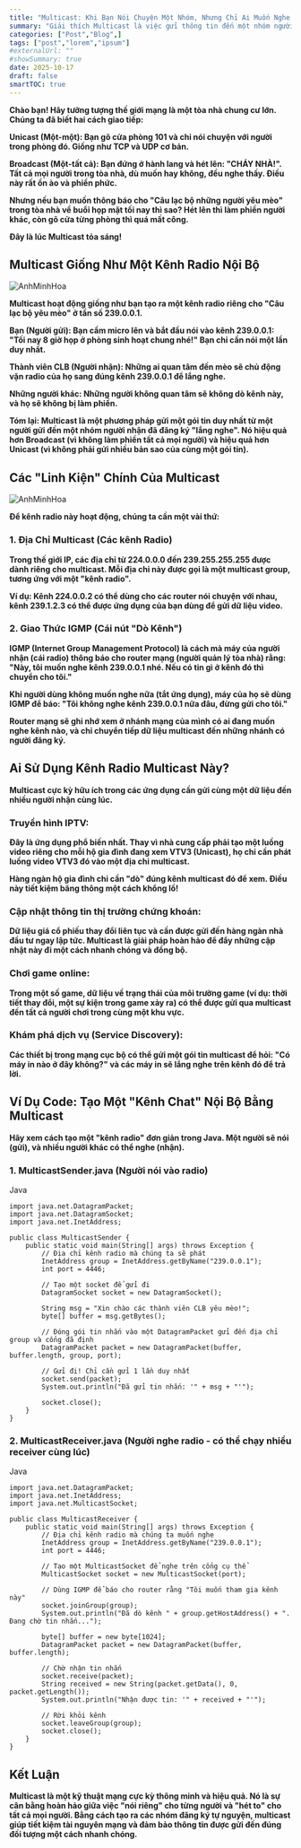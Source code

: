 ```yaml
---
title: "Multicast: Khi Bạn Nói Chuyện Một Nhóm, Nhưng Chỉ Ai Muốn Nghe Mới Nghe Thấy"
summary: "Giải thích Multicast là việc gửi thông tin đến một nhóm người nhận đã đăng ký, như kênh radio nội bộ. Hiệu quả hơn Unicast/Broadcast, nó được dùng trong IPTV, game online, và thị trường chứng khoán để tiết kiệm băng thông và đảm bảo tốc độ."
categories: ["Post","Blog",]
tags: ["post","lorem","ipsum"]
#externalUrl: ""
#showSummary: true
date: 2025-10-17
draft: false
smartTOC: true
---
```



**Chào bạn! Hãy tưởng tượng thế giới mạng là một tòa nhà chung cư lớn. Chúng ta đã biết hai cách giao tiếp:**

**Unicast (Một-một): Bạn gõ cửa phòng 101 và chỉ nói chuyện với người trong phòng đó. Giống như TCP và UDP cơ bản.**

**Broadcast (Một-tất cả): Bạn đứng ở hành lang và hét lên: "CHÁY NHÀ!". Tất cả mọi người trong tòa nhà, dù muốn hay không, đều nghe thấy. Điều này rất ồn ào và phiền phức.**

**Nhưng nếu bạn muốn thông báo cho "Câu lạc bộ những người yêu mèo" trong tòa nhà về buổi họp mặt tối nay thì sao? Hét lên thì làm phiền người khác, còn gõ cửa từng phòng thì quá mất công.**

**Đây là lúc Multicast tỏa sáng!**

## Multicast Giống Như Một Kênh Radio Nội Bộ
![AnhMinhHoa](radio.png)


**Multicast hoạt động giống như bạn tạo ra một kênh radio riêng cho "Câu lạc bộ yêu mèo" ở tần số 239.0.0.1.**

**Bạn (Người gửi): Bạn cầm micro lên và bắt đầu nói vào kênh 239.0.0.1: "Tối nay 8 giờ họp ở phòng sinh hoạt chung nhé!" Bạn chỉ cần nói một lần duy nhất.**

**Thành viên CLB (Người nhận): Những ai quan tâm đến mèo sẽ chủ động vặn radio của họ sang đúng kênh 239.0.0.1 để lắng nghe.**

**Những người khác: Những người không quan tâm sẽ không dò kênh này, và họ sẽ không bị làm phiền.**

**Tóm lại: Multicast là một phương pháp gửi một gói tin duy nhất từ một người gửi đến một nhóm người nhận đã đăng ký "lắng nghe". Nó hiệu quả hơn Broadcast (vì không làm phiền tất cả mọi người) và hiệu quả hơn Unicast (vì không phải gửi nhiều bản sao của cùng một gói tin).**

## Các "Linh Kiện" Chính Của Multicast
![AnhMinhHoa](lk.jpg)


**Để kênh radio này hoạt động, chúng ta cần một vài thứ:**

### 1. Địa Chỉ Multicast (Các kênh Radio)


**Trong thế giới IP, các địa chỉ từ 224.0.0.0 đến 239.255.255.255 được dành riêng cho multicast. Mỗi địa chỉ này được gọi là một multicast group, tương ứng với một "kênh radio".**

**Ví dụ: Kênh 224.0.0.2 có thể dùng cho các router nói chuyện với nhau, kênh 239.1.2.3 có thể được ứng dụng của bạn dùng để gửi dữ liệu video.**

### 2. Giao Thức IGMP (Cái nút "Dò Kênh")

**IGMP (Internet Group Management Protocol) là cách mà máy của người nhận (cái radio) thông báo cho router mạng (người quản lý tòa nhà) rằng: "Này, tôi muốn nghe kênh 239.0.0.1 nhé. Nếu có tin gì ở kênh đó thì chuyển cho tôi."**

**Khi người dùng không muốn nghe nữa (tắt ứng dụng), máy của họ sẽ dùng IGMP để báo: "Tôi không nghe kênh 239.0.0.1 nữa đâu, đừng gửi cho tôi."**

**Router mạng sẽ ghi nhớ xem ở nhánh mạng của mình có ai đang muốn nghe kênh nào, và chỉ chuyển tiếp dữ liệu multicast đến những nhánh có người đăng ký.**

## Ai Sử Dụng Kênh Radio Multicast Này?


**Multicast cực kỳ hữu ích trong các ứng dụng cần gửi cùng một dữ liệu đến nhiều người nhận cùng lúc.**

### Truyền hình IPTV:


**Đây là ứng dụng phổ biến nhất. Thay vì nhà cung cấp phải tạo một luồng video riêng cho mỗi hộ gia đình đang xem VTV3 (Unicast), họ chỉ cần phát luồng video VTV3 đó vào một địa chỉ multicast.**

**Hàng ngàn hộ gia đình chỉ cần "dò" đúng kênh multicast đó để xem. Điều này tiết kiệm băng thông một cách khổng lồ!**

### Cập nhật thông tin thị trường chứng khoán:


**Dữ liệu giá cổ phiếu thay đổi liên tục và cần được gửi đến hàng ngàn nhà đầu tư ngay lập tức. Multicast là giải pháp hoàn hảo để đẩy những cập nhật này đi một cách nhanh chóng và đồng bộ.**

### Chơi game online:


**Trong một số game, dữ liệu về trạng thái của môi trường game (ví dụ: thời tiết thay đổi, một sự kiện trong game xảy ra) có thể được gửi qua multicast đến tất cả người chơi trong cùng một khu vực.**

### Khám phá dịch vụ (Service Discovery):


**Các thiết bị trong mạng cục bộ có thể gửi một gói tin multicast để hỏi: "Có máy in nào ở đây không?" và các máy in sẽ lắng nghe trên kênh đó để trả lời.**

## Ví Dụ Code: Tạo Một "Kênh Chat" Nội Bộ Bằng Multicast


**Hãy xem cách tạo một "kênh radio" đơn giản trong Java. Một người sẽ nói (gửi), và nhiều người khác có thể nghe (nhận).**

### 1. MulticastSender.java (Người nói vào radio)
Java
```
import java.net.DatagramPacket;
import java.net.DatagramSocket;
import java.net.InetAddress;

public class MulticastSender {
    public static void main(String[] args) throws Exception {
        // Địa chỉ kênh radio mà chúng ta sẽ phát
        InetAddress group = InetAddress.getByName("239.0.0.1");
        int port = 4446;

        // Tạo một socket để gửi đi
        DatagramSocket socket = new DatagramSocket();

        String msg = "Xin chào các thành viên CLB yêu mèo!";
        byte[] buffer = msg.getBytes();

        // Đóng gói tin nhắn vào một DatagramPacket gửi đến địa chỉ group và cổng đã định
        DatagramPacket packet = new DatagramPacket(buffer, buffer.length, group, port);

        // Gửi đi! Chỉ cần gửi 1 lần duy nhất
        socket.send(packet);
        System.out.println("Đã gửi tin nhắn: '" + msg + "'");
        
        socket.close();
    }
}
```
### 2. MulticastReceiver.java (Người nghe radio - có thể chạy nhiều receiver cùng lúc)
Java
```
import java.net.DatagramPacket;
import java.net.InetAddress;
import java.net.MulticastSocket;

public class MulticastReceiver {
    public static void main(String[] args) throws Exception {
        // Địa chỉ kênh radio mà chúng ta muốn nghe
        InetAddress group = InetAddress.getByName("239.0.0.1");
        int port = 4446;

        // Tạo một MulticastSocket để nghe trên cổng cụ thể
        MulticastSocket socket = new MulticastSocket(port);
        
        // Dùng IGMP để báo cho router rằng "Tôi muốn tham gia kênh này"
        socket.joinGroup(group);
        System.out.println("Đã dò kênh " + group.getHostAddress() + ". Đang chờ tin nhắn...");

        byte[] buffer = new byte[1024];
        DatagramPacket packet = new DatagramPacket(buffer, buffer.length);

        // Chờ nhận tin nhắn
        socket.receive(packet);
        String received = new String(packet.getData(), 0, packet.getLength());
        System.out.println("Nhận được tin: '" + received + "'");

        // Rời khỏi kênh
        socket.leaveGroup(group);
        socket.close();
    }
}
```
## Kết Luận

**Multicast là một kỹ thuật mạng cực kỳ thông minh và hiệu quả. Nó là sự cân bằng hoàn hảo giữa việc "nói riêng" cho từng người và "hét to" cho tất cả mọi người. Bằng cách tạo ra các nhóm đăng ký tự nguyện, multicast giúp tiết kiệm tài nguyên mạng và đảm bảo thông tin được gửi đến đúng đối tượng một cách nhanh chóng.**